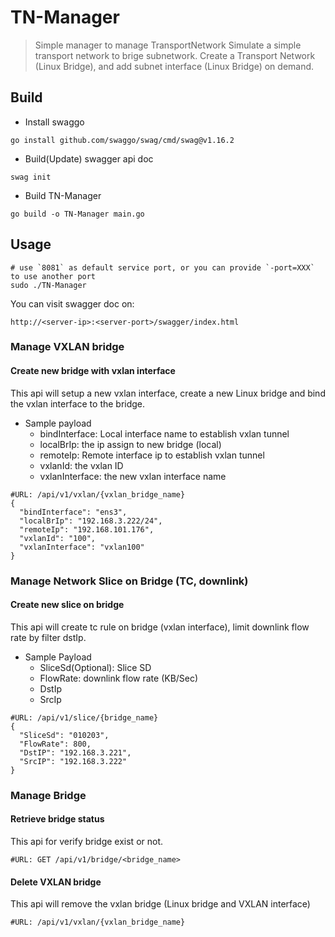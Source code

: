 # TN-Manager
> Simple manager to manage TransportNetwork
Simulate a simple transport network to brige subnetwork.
Create a Transport Network (Linux Bridge), and add subnet interface (Linux Bridge) on demand.

## Build
* Install swaggo
```
go install github.com/swaggo/swag/cmd/swag@v1.16.2
```

* Build(Update) swagger api doc
```
swag init
```

* Build TN-Manager
```
go build -o TN-Manager main.go
```

## Usage
```
# use `8081` as default service port, or you can provide `-port=XXX` to use another port
sudo ./TN-Manager
```

You can visit swagger doc on:
```
http://<server-ip>:<server-port>/swagger/index.html
```

### Manage VXLAN bridge
#### Create new bridge with vxlan interface
This api will setup a new vxlan interface, create a new Linux bridge and bind the vxlan interface to the bridge.

* Sample payload
  * bindInterface: Local interface name to establish vxlan tunnel
  * localBrIp: the ip assign to new bridge (local)
  * remoteIp: Remote interface ip to establish vxlan tunnel
  * vxlanId: the vxlan ID
  * vxlanInterface: the new vxlan interface name 
```
#URL: /api/v1/vxlan/{vxlan_bridge_name}
{
  "bindInterface": "ens3",
  "localBrIp": "192.168.3.222/24",
  "remoteIp": "192.168.101.176",
  "vxlanId": "100",
  "vxlanInterface": "vxlan100"
}
```

### Manage Network Slice on Bridge (TC, downlink)
#### Create new slice on bridge
This api will create tc rule on bridge (vxlan interface), limit downlink flow rate by filter dstIp.
* Sample Payload
  * SliceSd(Optional): Slice SD
  * FlowRate: downlink flow rate (KB/Sec)
  * DstIp
  * SrcIp
```
#URL: /api/v1/slice/{bridge_name}
{
  "SliceSd": "010203",
  "FlowRate": 800,
  "DstIP": "192.168.3.221",
  "SrcIP": "192.168.3.222"
}
```

### Manage Bridge
#### Retrieve bridge status
This api for verify bridge exist or not.
```
#URL: GET /api/v1/bridge/<bridge_name>
```

#### Delete VXLAN bridge
This api will remove the vxlan bridge (Linux bridge and VXLAN interface)
```
#URL: /api/v1/vxlan/{vxlan_bridge_name}
```
